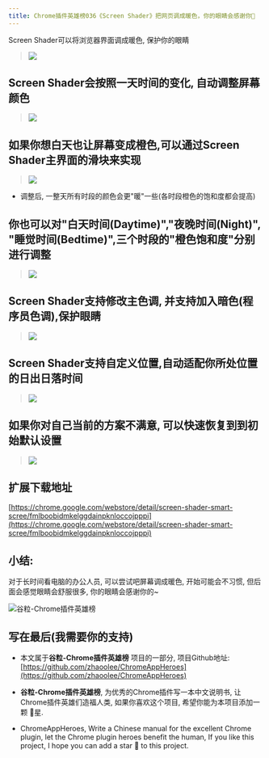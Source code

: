```yaml
---
title: Chrome插件英雄榜036《Screen Shader》把网页调成暖色，你的眼睛会感谢你🙏
---
```

Screen Shader可以将浏览器界面调成暖色, 保护你的眼睛
> ![](https://v2fy.com/asset/036_screen_shader/dd31ffb21b3c49688ce28e3d229b489f.png)

## Screen Shader会按照一天时间的变化, 自动调整屏幕颜色

>![](https://v2fy.com/asset/036_screen_shader/51a71e0a4023446ea00d802543fa5b6f.gif)

## 如果你想白天也让屏幕变成橙色,可以通过Screen Shader主界面的滑块来实现

>![](https://v2fy.com/asset/036_screen_shader/317aeb26b3184c23bd5707f14c166c57.gif)
- 调整后, 一整天所有时段的颜色会更"暖"一些(各时段橙色的饱和度都会提高)

## 你也可以对"白天时间(Daytime)","夜晚时间(Night)", "睡觉时间(Bedtime)",三个时段的"橙色饱和度"分别进行调整

> ![](https://v2fy.com/asset/036_screen_shader/0dfa4bc0b5ee44b2b26ceae10fdb555f.gif)


## Screen Shader支持修改主色调, 并支持加入暗色(程序员色调),保护眼睛

> ![](https://v2fy.com/asset/036_screen_shader/e4fb1c4508ce4c098a22075a61cf8fa0.gif)


## Screen Shader支持自定义位置,自动适配你所处位置的日出日落时间

>![](https://v2fy.com/asset/036_screen_shader/5ccdf9d546e749b49dc3af788c5b2c88.gif)

## 如果你对自己当前的方案不满意, 可以快速恢复到到初始默认设置

> ![](https://v2fy.com/asset/036_screen_shader/62964606a5784cff8f1ae5d827a03504.gif)

## 扩展下载地址
[https://chrome.google.com/webstore/detail/screen-shader-smart-scree/fmlboobidmkelggdainpknloccojpppi](https://chrome.google.com/webstore/detail/screen-shader-smart-scree/fmlboobidmkelggdainpknloccojpppi)

## 小结:

对于长时间看电脑的办公人员, 可以尝试吧屏幕调成暖色, 开始可能会不习惯, 但后面会感觉眼睛会舒服很多, 你的眼睛会感谢你的~




![谷粒-Chrome插件英雄榜](https://v2fy.com/asset/036_screen_shader/1c2c0d491c9f4916a39064c87016c9ca.jpeg)




## 写在最后(我需要你的支持)
- 本文属于**谷粒-Chrome插件英雄榜** 项目的一部分, 项目Github地址: [https://github.com/zhaoolee/ChromeAppHeroes](https://github.com/zhaoolee/ChromeAppHeroes)

- **谷粒-Chrome插件英雄榜**, 为优秀的Chrome插件写一本中文说明书, 让Chrome插件英雄们造福人类, 如果你喜欢这个项目, 希望你能为本项目添加一颗 🌟星.

- ChromeAppHeroes, Write a Chinese manual for the excellent Chrome plugin, let the Chrome plugin heroes benefit the human, If you like this project, I hope you can add a star 🌟 to this project.


